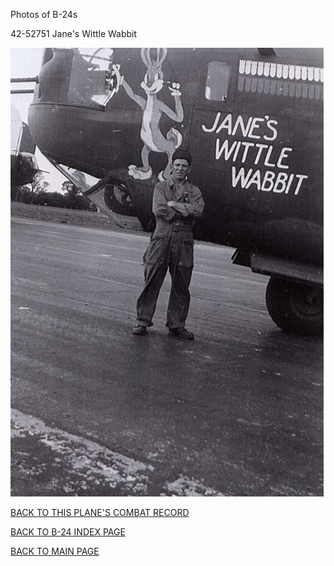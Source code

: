 
Photos of B-24s






 




42-52751 Jane's Wittle Wabbit  

![](42-52751.jpg)  
  

[BACK TO THIS PLANE'S COMBAT RECORD](b24s/42-52751.md)  

[BACK TO B-24 INDEX PAGE](000b24s.md)  

[BACK TO MAIN PAGE](index.html)


